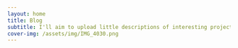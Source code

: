 ```yaml
---
layout: home
title: Blog
subtitle: I'll aim to upload little descriptions of interesting projects as I work my way through this PhD. Mind the spelling/grammer (blame the dylexia/dyspraxia). 
cover-img: /assets/img/IMG_4030.png
---
```

